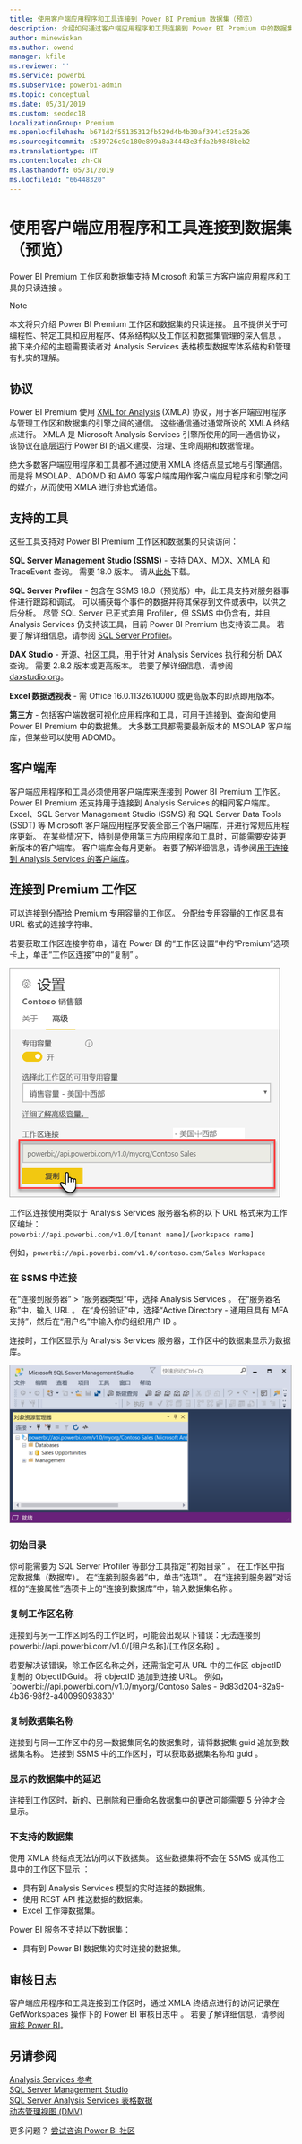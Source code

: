```yaml
---
title: 使用客户端应用程序和工具连接到 Power BI Premium 数据集（预览）
description: 介绍如何通过客户端应用程序和工具连接到 Power BI Premium 中的数据集。
author: minewiskan
ms.author: owend
manager: kfile
ms.reviewer: ''
ms.service: powerbi
ms.subservice: powerbi-admin
ms.topic: conceptual
ms.date: 05/31/2019
ms.custom: seodec18
LocalizationGroup: Premium
ms.openlocfilehash: b671d2f55135312fb529d4b4b30af3941c525a26
ms.sourcegitcommit: c539726c9c180e899a8a34443e3fda2b9848beb2
ms.translationtype: HT
ms.contentlocale: zh-CN
ms.lasthandoff: 05/31/2019
ms.locfileid: "66448320"
---
```

# <a name="connect-to-datasets-with-client-applications-and-tools-preview"></a>使用客户端应用程序和工具连接到数据集（预览）

Power BI Premium 工作区和数据集支持 Microsoft 和第三方客户端应用程序和工具的只读连接  。 

> [!NOTE]
> 本文将只介绍 Power BI Premium 工作区和数据集的只读连接。 且不提供关于可编程性、特定工具和应用程序、体系结构以及工作区和数据集管理的深入信息  。 接下来介绍的主题需要读者对 Analysis Services 表格模型数据库体系结构和管理有扎实的理解。

## <a name="protocol"></a>协议

Power BI Premium 使用 [XML for Analysis](https://docs.microsoft.com/bi-reference/xmla/xml-for-analysis-xmla-reference) (XMLA) 协议，用于客户端应用程序与管理工作区和数据集的引擎之间的通信。 这些通信通过通常所说的 XMLA 终结点进行。 XMLA 是 Microsoft Analysis Services 引擎所使用的同一通信协议，该协议在底层运行 Power BI 的语义建模、治理、生命周期和数据管理。 

绝大多数客户端应用程序和工具都不通过使用 XMLA 终结点显式地与引擎通信。 而是将 MSOLAP、ADOMD 和 AMO 等客户端库用作客户端应用程序和引擎之间的媒介，从而使用 XMLA 进行排他式通信。


## <a name="supported-tools"></a>支持的工具

这些工具支持对 Power BI Premium 工作区和数据集的只读访问：

**SQL Server Management Studio (SSMS)** - 支持 DAX、MDX、XMLA 和 TraceEvent 查询。 需要 18.0 版本。 请从[此处](https://docs.microsoft.com/sql/ssms/download-sql-server-management-studio-ssms)下载。 

**SQL Server Profiler** - 包含在 SSMS 18.0（预览版）中，此工具支持对服务器事件进行跟踪和调试。 可以捕获每个事件的数据并将其保存到文件或表中，以供之后分析。 尽管 SQL Server 已正式弃用 Profiler，但 SSMS 中仍含有，并且 Analysis Services 仍支持该工具，目前 Power BI Premium 也支持该工具。 若要了解详细信息，请参阅 [SQL Server Profiler](https://docs.microsoft.com/sql/tools/sql-server-profiler/sql-server-profiler)。

**DAX Studio** - 开源、社区工具，用于针对 Analysis Services 执行和分析 DAX 查询。 需要 2.8.2 版本或更高版本。 若要了解详细信息，请参阅 [daxstudio.org](https://daxstudio.org/)。

**Excel 数据透视表** - 需 Office 16.0.11326.10000 或更高版本的即点即用版本。

**第三方** - 包括客户端数据可视化应用程序和工具，可用于连接到、查询和使用 Power BI Premium 中的数据集。 大多数工具都需要最新版本的 MSOLAP 客户端库，但某些可以使用 ADOMD。

## <a name="client-libraries"></a>客户端库

客户端应用程序和工具必须使用客户端库来连接到 Power BI Premium 工作区。 Power BI Premium 还支持用于连接到 Analysis Services 的相同客户端库。 Excel、SQL Server Management Studio (SSMS) 和 SQL Server Data Tools (SSDT) 等 Microsoft 客户端应用程序安装全部三个客户端库，并进行常规应用程序更新。 在某些情况下，特别是使用第三方应用程序和工具时，可能需要安装更新版本的客户端库。 客户端库会每月更新。 若要了解详细信息，请参阅[用于连接到 Analysis Services 的客户端库](https://docs.microsoft.com/azure/analysis-services/analysis-services-data-providers)。

## <a name="connecting-to-a-premium-workspace"></a>连接到 Premium 工作区

可以连接到分配给 Premium 专用容量的工作区。 分配给专用容量的工作区具有 URL 格式的连接字符串。 

若要获取工作区连接字符串，请在 Power BI 的“工作区设置”中的“Premium”选项卡上，单击“工作区连接”中的“复制”     。

![工作区连接字符串](media/service-premium-connect-tools/connect-tools-workspace-connection.png)

工作区连接使用类似于 Analysis Services 服务器名称的以下 URL 格式来为工作区编址：   
`powerbi://api.powerbi.com/v1.0/[tenant name]/[workspace name]` 

例如，`powerbi://api.powerbi.com/v1.0/contoso.com/Sales Workspace`

### <a name="to-connect-in-ssms"></a>在 SSMS 中连接

在“连接到服务器” > “服务器类型”中，选择 Analysis Services    。 在“服务器名称”中，输入 URL  。 在“身份验证”中，选择“Active Directory - 通用且具有 MFA 支持”，然后在“用户名”中输入你的组织用户 ID    。 

连接时，工作区显示为 Analysis Services 服务器，工作区中的数据集显示为数据库。  

![SSMS](media/service-premium-connect-tools/connect-tools-ssms.png)

### <a name="initial-catalog"></a>初始目录

你可能需要为 SQL Server Profiler 等部分工具指定“初始目录”  。 在工作区中指定数据集（数据库）。 在“连接到服务器”中，单击“选项”   。 在“连接到服务器”对话框的“连接属性”选项卡上的“连接到数据库”中，输入数据集名称    。

### <a name="duplicate-workspace-name"></a>复制工作区名称

连接到与另一工作区同名的工作区时，可能会出现以下错误：无法连接到 powerbi://api.powerbi.com/v1.0/[租户名称]/[工作区名称]  。

若要解决该错误，除工作区名称之外，还需指定可从 URL 中的工作区 objectID 复制的 ObjectIDGuid。 将 objectID 追加到连接 URL。 例如，`powerbi://api.powerbi.com/v1.0/myorg/Contoso Sales - 9d83d204-82a9-4b36-98f2-a40099093830'

### <a name="duplicate-dataset-name"></a>复制数据集名称

连接到与同一工作区中的另一数据集同名的数据集时，请将数据集 guid 追加​​到数据集名称。 连接到 SSMS 中的工作区时，可以获取数据集名称和 guid  。 

### <a name="delay-in-datasets-shown"></a>显示的数据集中的延迟

连接到工作区时，新的、已删除和已重命名数据集中的更改可能需要 5 分钟才会显示。 

### <a name="unsupported-datasets"></a>不支持的数据集

使用 XMLA 终结点无法访问以下数据集。 这些数据集将不会在 SSMS 或其他工具中的工作区下显示  ： 

- 具有到 Analysis Services 模型的实时连接的数据集。 
- 使用 REST API 推送数据的数据集。
- Excel 工作簿数据集。 

Power BI 服务不支持以下数据集：   

- 具有到 Power BI 数据集的实时连接的数据集。

## <a name="audit-logs"></a>审核日志 

客户端应用程序和工具连接到工作区时，通过 XMLA 终结点进行的访问记录在 GetWorkspaces 操作下的 Power BI 审核日志中  。 若要了解详细信息，请参阅[审核 Power BI](service-admin-auditing.md)。

## <a name="see-also"></a>另请参阅

[Analysis Services 参考](https://docs.microsoft.com/bi-reference/#pivot=home&panel=home-all)   
[SQL Server Management Studio](https://docs.microsoft.com/sql/ssms/sql-server-management-studio-ssms)   
[SQL Server Analysis Services 表格数据](https://docs.microsoft.com/openspecs/sql_server_protocols/ms-ssas-t/b98ed40e-c27a-4988-ab2d-c9c904fe13cf)   
[动态管理视图 (DMV)](https://docs.microsoft.com/sql/analysis-services/instances/use-dynamic-management-views-dmvs-to-monitor-analysis-services)   


更多问题？ [尝试咨询 Power BI 社区](https://community.powerbi.com/)
